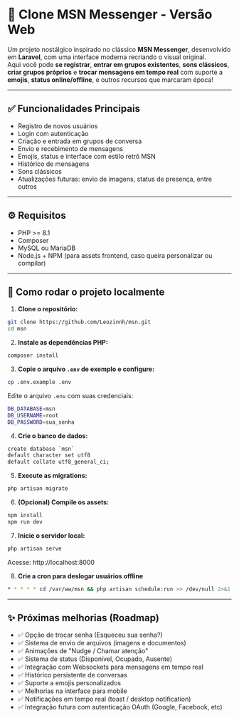 # 🧾 Clone MSN Messenger - Versão Web

Um projeto nostálgico inspirado no clássico **MSN Messenger**, desenvolvido em **Laravel**, com uma interface moderna recriando o visual original.  
Aqui você pode **se registrar**, **entrar em grupos existentes**, **sons clássicos**, **criar grupos próprios** e **trocar mensagens em tempo real** com suporte a **emojis**, **status online/offline**, e outros recursos que marcaram época!

---

## ✅ Funcionalidades Principais

-   Registro de novos usuários
-   Login com autenticação
-   Criação e entrada em grupos de conversa
-   Envio e recebimento de mensagens
-   Emojis, status e interface com estilo retrô MSN
-   Histórico de mensagens
-   Sons clássicos
-   Atualizações futuras: envio de imagens, status de presença, entre outros

---

## ⚙️ Requisitos

-   PHP >= 8.1
-   Composer
-   MySQL ou MariaDB
-   Node.js + NPM (para assets frontend, caso queira personalizar ou compilar)

---

## 🚀 Como rodar o projeto localmente

1. **Clone o repositório:**

```bash
git clone https://github.com/Leozinnh/msn.git
cd msn
```

2. **Instale as dependências PHP:**

```bash
composer install
```

3. **Copie o arquivo `.env` de exemplo e configure:**

```bash
cp .env.example .env
```

Edite o arquivo `.env` com suas credenciais:

```bash
DB_DATABASE=msn
DB_USERNAME=root
DB_PASSWORD=sua_senha
```

4. **Crie o banco de dados:**

```bash
create database `msn`
default character set utf8
default collate utf8_general_ci;
```

5. **Execute as migrations:**

```bash
php artisan migrate
```

6. **(Opcional) Compile os assets:**

```bash
npm install
npm run dev
```

7. **Inicie o servidor local:**

```bash
php artisan serve
```

Acesse: http://localhost:8000

8. **Crie a cron para deslogar usuários offline**

```bash
* * * * * cd /var/ww/msn && php artisan schedule:run >> /dev/null 2>&1
```

---

## ✨ Próximas melhorias (Roadmap)

-   ✅ Opção de trocar senha (Esqueceu sua senha?)
-   ✅ Sistema de envio de arquivos (imagens e documentos)
-   ✅ Animações de "Nudge / Chamar atenção"
-   ✅ Sistema de status (Disponível, Ocupado, Ausente)
-   ✅ Integração com Websockets para mensagens em tempo real
-   ✅ Histórico persistente de conversas
-   ✅ Suporte a emojis personalizados
-   ✅ Melhorias na interface para mobile
-   ✅ Notificações em tempo real (toast / desktop notification)
-   ✅ Integração futura com autenticação OAuth (Google, Facebook, etc)
